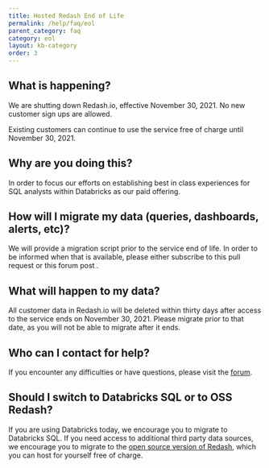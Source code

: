 ```yaml
---
title: Hosted Redash End of Life
permalink: /help/faq/eol
parent_category: faq
category: eol
layout: kb-category
order: 3
---
```


## What is happening?

We are shutting down Redash.io, effective November 30, 2021. No new customer sign ups are allowed.

Existing customers can continue to use the service free of charge until November 30, 2021.

## Why are you doing this?

In order to focus our efforts on establishing best in class experiences for SQL analysts within Databricks as our paid offering.

## How will I migrate my data (queries, dashboards, alerts, etc)?

We will provide a migration script prior to the service end of life. In order to be informed when that is available, please either subscribe to this pull request <link> or this forum post <link>.

## What will happen to my data?

All customer data in Redash.io will be deleted within thirty days after access to the service ends on November 30, 2021. Please migrate prior to that date, as you will not be able to migrate after it ends.

## Who can I contact for help?

If you encounter any difficulties or have questions, please visit the [forum](https://discuss.redash.io/).

## Should I switch to Databricks SQL or to OSS Redash?

If you are using Databricks today, we encourage you to migrate to Databricks SQL. If you need access to additional third party data sources, we encourage you to migrate to the [open source version of Redash](https://redash.io/help/open-source/setup), which you can host for yourself free of charge.
